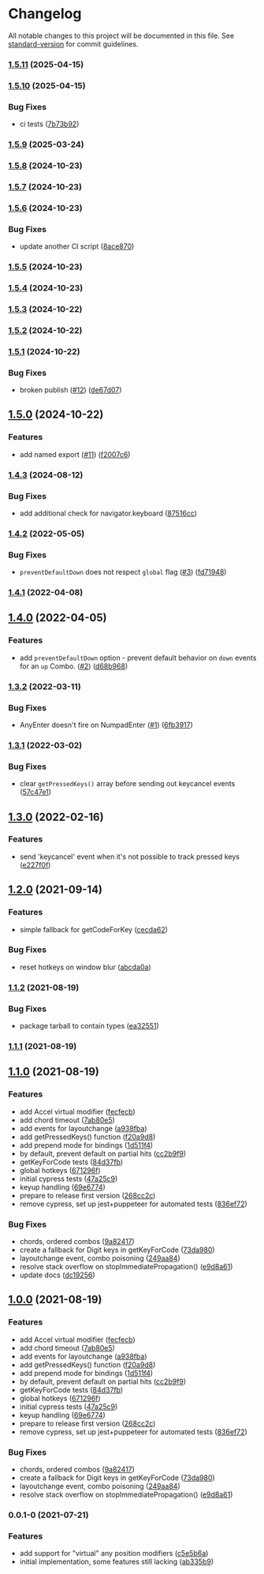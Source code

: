 # Changelog

All notable changes to this project will be documented in this file. See [standard-version](https://github.com/conventional-changelog/standard-version) for commit guidelines.

### [1.5.11](https://github.com/Sofie-Automation/sorensen/compare/v1.5.10...v1.5.11) (2025-04-15)

### [1.5.10](https://github.com/Sofie-Automation/sorensen/compare/v1.5.9...v1.5.10) (2025-04-15)

### Bug Fixes

- ci tests ([7b73b92](https://github.com/Sofie-Automation/sorensen/commit/7b73b929943690aba3a6baa721c15fe09ee3ab98))

### [1.5.9](https://github.com/Sofie-Automation/sorensen/compare/v1.5.8...v1.5.9) (2025-03-24)

### [1.5.8](https://github.com/Sofie-Automation/sorensen/compare/v1.5.7...v1.5.8) (2024-10-23)

### [1.5.7](https://github.com/Sofie-Automation/sorensen/compare/v1.5.6...v1.5.7) (2024-10-23)

### [1.5.6](https://github.com/Sofie-Automation/sorensen/compare/v1.5.5...v1.5.6) (2024-10-23)

### Bug Fixes

- update another CI script ([8ace870](https://github.com/Sofie-Automation/sorensen/commit/8ace8709414ab25149d2fab6624ed488455cee38))

### [1.5.5](https://github.com/Sofie-Automation/sorensen/compare/v1.5.4...v1.5.5) (2024-10-23)

### [1.5.4](https://github.com/Sofie-Automation/sorensen/compare/v1.5.3...v1.5.4) (2024-10-23)

### [1.5.3](https://github.com/Sofie-Automation/sorensen/compare/v1.5.2...v1.5.3) (2024-10-22)

### [1.5.2](https://github.com/Sofie-Automation/sorensen/compare/v1.5.1...v1.5.2) (2024-10-22)

### [1.5.1](https://github.com/Sofie-Automation/sorensen/compare/v1.5.0...v1.5.1) (2024-10-22)

### Bug Fixes

- broken publish ([#12](https://github.com/Sofie-Automation/sorensen/issues/12)) ([de67d07](https://github.com/Sofie-Automation/sorensen/commit/de67d071ac11a2da152fca9afdfd3b9e0f68b81d))

## [1.5.0](https://github.com/Sofie-Automation/sorensen/compare/v1.4.3...v1.5.0) (2024-10-22)

### Features

- add named export ([#11](https://github.com/Sofie-Automation/sorensen/issues/11)) ([f2007c6](https://github.com/Sofie-Automation/sorensen/commit/f2007c69c218f9632dd3188d7f6b6584ff76c899))

### [1.4.3](https://github.com/Sofie-Automation/sorensen/compare/v1.4.2...v1.4.3) (2024-08-12)

### Bug Fixes

- add additional check for navigator.keyboard ([87516cc](https://github.com/Sofie-Automation/sorensen/commit/87516cc22823931d680644bcbb24c4dde181a273))

### [1.4.2](https://github.com/Sofie-Automation/sorensen/compare/v1.4.1...v1.4.2) (2022-05-05)

### Bug Fixes

- `preventDefaultDown` does not respect `global` flag ([#3](https://github.com/Sofie-Automation/sorensen/issues/3)) ([fd71948](https://github.com/Sofie-Automation/sorensen/commit/fd719486679d0963df562c238658e09d12eea2a8))

### [1.4.1](https://github.com/Sofie-Automation/sorensen/compare/v1.4.0...v1.4.1) (2022-04-08)

## [1.4.0](https://github.com/Sofie-Automation/sorensen/compare/v1.3.2...v1.4.0) (2022-04-05)

### Features

- add `preventDefaultDown` option - prevent default behavior on `down` events for an `up` Combo. ([#2](https://github.com/Sofie-Automation/sorensen/issues/2)) ([d68b968](https://github.com/Sofie-Automation/sorensen/commit/d68b96871ee82a2578d839393969047f3152834b))

### [1.3.2](https://github.com/Sofie-Automation/sorensen/compare/v1.3.1...v1.3.2) (2022-03-11)

### Bug Fixes

- AnyEnter doesn't fire on NumpadEnter ([#1](https://github.com/Sofie-Automation/sorensen/issues/1)) ([6fb3917](https://github.com/Sofie-Automation/sorensen/commit/6fb3917718d1a3333ffbe1da8ae728add179a6d6))

### [1.3.1](https://github.com/Sofie-Automation/sorensen/compare/v1.3.0...v1.3.1) (2022-03-02)

### Bug Fixes

- clear `getPressedKeys()` array before sending out keycancel events ([57c47e1](https://github.com/Sofie-Automation/sorensen/commit/57c47e1d6dd76299917738d203479ed7226f1d32))

## [1.3.0](https://github.com/Sofie-Automation/sorensen/compare/v1.2.0...v1.3.0) (2022-02-16)

### Features

- send 'keycancel' event when it's not possible to track pressed keys ([e227f0f](https://github.com/Sofie-Automation/sorensen/commit/e227f0f526b6dad7c48124b9ce1afb9b70ae4354))

## [1.2.0](https://github.com/Sofie-Automation/sorensen/compare/v1.1.2...v1.2.0) (2021-09-14)

### Features

- simple fallback for getCodeForKey ([cecda62](https://github.com/Sofie-Automation/sorensen/commit/cecda62a717db9b02d7a2f4f09bb900efb51f581))

### Bug Fixes

- reset hotkeys on window blur ([abcda0a](https://github.com/Sofie-Automation/sorensen/commit/abcda0a660b6fc02f23d06746de04749d91982a0))

### [1.1.2](https://github.com/Sofie-Automation/sorensen/compare/v1.1.1...v1.1.2) (2021-08-19)

### Bug Fixes

- package tarball to contain types ([ea32551](https://github.com/Sofie-Automation/sorensen/commit/ea3255151ce402808419f856a20017ab6644f74d))

### [1.1.1](https://github.com/Sofie-Automation/sorensen/compare/v1.1.0...v1.1.1) (2021-08-19)

## [1.1.0](https://github.com/Sofie-Automation/sorensen/compare/v0.0.1-0...v1.1.0) (2021-08-19)

### Features

- add Accel virtual modifier ([fecfecb](https://github.com/Sofie-Automation/sorensen/commit/fecfecb066b73c32696395811e5fdc5597092496))
- add chord timeout ([7ab80e5](https://github.com/Sofie-Automation/sorensen/commit/7ab80e510acd214426b1af39ba3d6b5e27fa2e50))
- add events for layoutchange ([a938fba](https://github.com/Sofie-Automation/sorensen/commit/a938fbaa390724cc365867762fa078f02d20dbdb))
- add getPressedKeys() function ([f20a9d8](https://github.com/Sofie-Automation/sorensen/commit/f20a9d8510f5dd416439dd2b3ee83ba7e16bba89))
- add prepend mode for bindings ([1d511f4](https://github.com/Sofie-Automation/sorensen/commit/1d511f4da31bc4e6a6c3459c8a8f697027d2ee28))
- by default, prevent default on partial hits ([cc2b9f9](https://github.com/Sofie-Automation/sorensen/commit/cc2b9f9559fb51994846394df2a5db6cd2bb4f7d))
- getKeyForCode tests ([84d37fb](https://github.com/Sofie-Automation/sorensen/commit/84d37fb368da844289fcb64265e702b94a8bfc00))
- global hotkeys ([671296f](https://github.com/Sofie-Automation/sorensen/commit/671296f9c4dc71bb7172c9b65cad75016b6a2712))
- initial cypress tests ([47a25c9](https://github.com/Sofie-Automation/sorensen/commit/47a25c931e746f784fd4b0071c777be4bbb72ff8))
- keyup handling ([69e6774](https://github.com/Sofie-Automation/sorensen/commit/69e6774145ce8064096f0d7c3a37614b11fb64f2))
- prepare to release first version ([268cc2c](https://github.com/Sofie-Automation/sorensen/commit/268cc2c4bbe622240e166fd48f592e9cb03aaae4))
- remove cypress, set up jest+puppeteer for automated tests ([836ef72](https://github.com/Sofie-Automation/sorensen/commit/836ef7285ee9fc3e1e4753ae7ad3729443ae6e50))

### Bug Fixes

- chords, ordered combos ([9a82417](https://github.com/Sofie-Automation/sorensen/commit/9a824179a4e46f757aa19e349e9d7701378e6326))
- create a fallback for Digit keys in getKeyForCode ([73da980](https://github.com/Sofie-Automation/sorensen/commit/73da9809ba196bb79adef852fbb3a18f1a25d611))
- layoutchange event, combo poisoning ([249aa84](https://github.com/Sofie-Automation/sorensen/commit/249aa847ff360f46e552a17e4016a9cff1dcbeb4))
- resolve stack overflow on stopImmediatePropagation() ([e9d8a61](https://github.com/Sofie-Automation/sorensen/commit/e9d8a61e942a96d143e560eb1f31f2bef2947b89))
- update docs ([dc19256](https://github.com/Sofie-Automation/sorensen/commit/dc19256bb3d5163b03bb72e42868982cdbd9cd8f))

## [1.0.0](https://github.com/Sofie-Automation/sorensen/compare/v0.0.1-0...v1.0.0) (2021-08-19)

### Features

- add Accel virtual modifier ([fecfecb](https://github.com/Sofie-Automation/sorensen/commit/fecfecb066b73c32696395811e5fdc5597092496))
- add chord timeout ([7ab80e5](https://github.com/Sofie-Automation/sorensen/commit/7ab80e510acd214426b1af39ba3d6b5e27fa2e50))
- add events for layoutchange ([a938fba](https://github.com/Sofie-Automation/sorensen/commit/a938fbaa390724cc365867762fa078f02d20dbdb))
- add getPressedKeys() function ([f20a9d8](https://github.com/Sofie-Automation/sorensen/commit/f20a9d8510f5dd416439dd2b3ee83ba7e16bba89))
- add prepend mode for bindings ([1d511f4](https://github.com/Sofie-Automation/sorensen/commit/1d511f4da31bc4e6a6c3459c8a8f697027d2ee28))
- by default, prevent default on partial hits ([cc2b9f9](https://github.com/Sofie-Automation/sorensen/commit/cc2b9f9559fb51994846394df2a5db6cd2bb4f7d))
- getKeyForCode tests ([84d37fb](https://github.com/Sofie-Automation/sorensen/commit/84d37fb368da844289fcb64265e702b94a8bfc00))
- global hotkeys ([671296f](https://github.com/Sofie-Automation/sorensen/commit/671296f9c4dc71bb7172c9b65cad75016b6a2712))
- initial cypress tests ([47a25c9](https://github.com/Sofie-Automation/sorensen/commit/47a25c931e746f784fd4b0071c777be4bbb72ff8))
- keyup handling ([69e6774](https://github.com/Sofie-Automation/sorensen/commit/69e6774145ce8064096f0d7c3a37614b11fb64f2))
- prepare to release first version ([268cc2c](https://github.com/Sofie-Automation/sorensen/commit/268cc2c4bbe622240e166fd48f592e9cb03aaae4))
- remove cypress, set up jest+puppeteer for automated tests ([836ef72](https://github.com/Sofie-Automation/sorensen/commit/836ef7285ee9fc3e1e4753ae7ad3729443ae6e50))

### Bug Fixes

- chords, ordered combos ([9a82417](https://github.com/Sofie-Automation/sorensen/commit/9a824179a4e46f757aa19e349e9d7701378e6326))
- create a fallback for Digit keys in getKeyForCode ([73da980](https://github.com/Sofie-Automation/sorensen/commit/73da9809ba196bb79adef852fbb3a18f1a25d611))
- layoutchange event, combo poisoning ([249aa84](https://github.com/Sofie-Automation/sorensen/commit/249aa847ff360f46e552a17e4016a9cff1dcbeb4))
- resolve stack overflow on stopImmediatePropagation() ([e9d8a61](https://github.com/Sofie-Automation/sorensen/commit/e9d8a61e942a96d143e560eb1f31f2bef2947b89))

### 0.0.1-0 (2021-07-21)

### Features

- add support for "virtual" any position modifiers ([c5e5b6a](https://github.com/Sofie-Automation/sorensen/commit/c5e5b6a0e45229608c2f6be7203cfe417708f063))
- initial implementation, some features still lacking ([ab335b9](https://github.com/Sofie-Automation/sorensen/commit/ab335b9b84505f104c84c33c94df494ceac39e3c))
